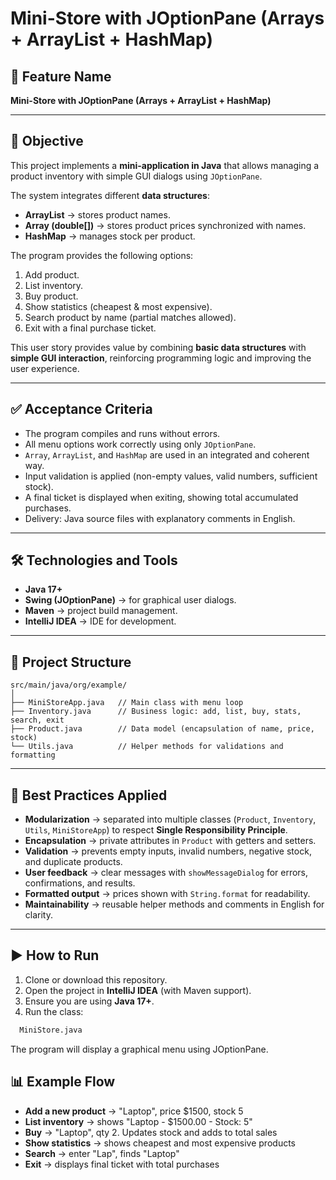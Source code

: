 # Mini-Store with JOptionPane (Arrays + ArrayList + HashMap)

## 📌 Feature Name
**Mini-Store with JOptionPane (Arrays + ArrayList + HashMap)**

---

## 🎯 Objective
This project implements a **mini-application in Java** that allows managing a product inventory with simple GUI dialogs using `JOptionPane`.  

The system integrates different **data structures**:
- **ArrayList** → stores product names.
- **Array (double[])** → stores product prices synchronized with names.
- **HashMap** → manages stock per product.

The program provides the following options:
1. Add product.  
2. List inventory.  
3. Buy product.  
4. Show statistics (cheapest & most expensive).  
5. Search product by name (partial matches allowed).  
6. Exit with a final purchase ticket.

This user story provides value by combining **basic data structures** with **simple GUI interaction**, reinforcing programming logic and improving the user experience.

---

## ✅ Acceptance Criteria
- The program compiles and runs without errors.  
- All menu options work correctly using only `JOptionPane`.  
- `Array`, `ArrayList`, and `HashMap` are used in an integrated and coherent way.  
- Input validation is applied (non-empty values, valid numbers, sufficient stock).  
- A final ticket is displayed when exiting, showing total accumulated purchases.  
- Delivery: Java source files with explanatory comments in English.

---

## 🛠️ Technologies and Tools
- **Java 17+**  
- **Swing (JOptionPane)** → for graphical user dialogs.  
- **Maven** → project build management.  
- **IntelliJ IDEA** → IDE for development.  

---

## 📂 Project Structure
```
src/main/java/org/example/
│
├── MiniStoreApp.java   // Main class with menu loop
├── Inventory.java      // Business logic: add, list, buy, stats, search, exit
├── Product.java        // Data model (encapsulation of name, price, stock)
└── Utils.java          // Helper methods for validations and formatting
```

---

## 🧩 Best Practices Applied
- **Modularization** → separated into multiple classes (`Product`, `Inventory`, `Utils`, `MiniStoreApp`) to respect **Single Responsibility Principle**.  
- **Encapsulation** → private attributes in `Product` with getters and setters.  
- **Validation** → prevents empty inputs, invalid numbers, negative stock, and duplicate products.  
- **User feedback** → clear messages with `showMessageDialog` for errors, confirmations, and results.  
- **Formatted output** → prices shown with `String.format` for readability.  
- **Maintainability** → reusable helper methods and comments in English for clarity.  

---

## ▶️ How to Run
1. Clone or download this repository.  
2. Open the project in **IntelliJ IDEA** (with Maven support).  
3. Ensure you are using **Java 17+**.  
4. Run the class:  
 ```bash
   MiniStore.java
 ```

The program will display a graphical menu using JOptionPane.

## 📊 Example Flow

- **Add a new product** → "Laptop", price $1500, stock 5  
- **List inventory** → shows "Laptop - $1500.00 - Stock: 5"  
- **Buy** → "Laptop", qty 2. Updates stock and adds to total sales  
- **Show statistics** → shows cheapest and most expensive products  
- **Search** → enter "Lap", finds "Laptop"  
- **Exit** → displays final ticket with total purchases  
